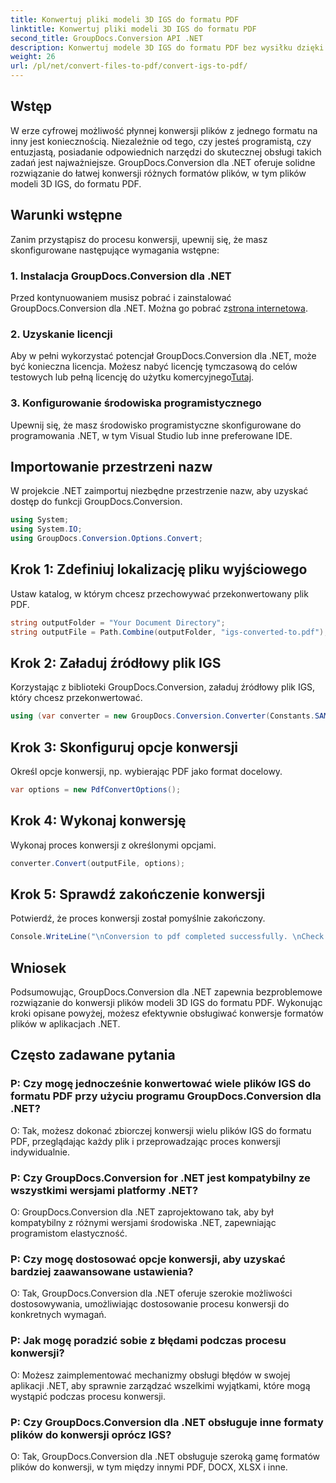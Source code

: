 ```yaml
---
title: Konwertuj pliki modeli 3D IGS do formatu PDF
linktitle: Konwertuj pliki modeli 3D IGS do formatu PDF
second_title: GroupDocs.Conversion API .NET
description: Konwertuj modele 3D IGS do formatu PDF bez wysiłku dzięki GroupDocs.Conversion dla .NET. Pobierz teraz, aby bezproblemowo przekonwertować format pliku.
weight: 26
url: /pl/net/convert-files-to-pdf/convert-igs-to-pdf/
---
```

## Wstęp
W erze cyfrowej możliwość płynnej konwersji plików z jednego formatu na inny jest koniecznością. Niezależnie od tego, czy jesteś programistą, czy entuzjastą, posiadanie odpowiednich narzędzi do skutecznej obsługi takich zadań jest najważniejsze. GroupDocs.Conversion dla .NET oferuje solidne rozwiązanie do łatwej konwersji różnych formatów plików, w tym plików modeli 3D IGS, do formatu PDF.
## Warunki wstępne
Zanim przystąpisz do procesu konwersji, upewnij się, że masz skonfigurowane następujące wymagania wstępne:
### 1. Instalacja GroupDocs.Conversion dla .NET
 Przed kontynuowaniem musisz pobrać i zainstalować GroupDocs.Conversion dla .NET. Można go pobrać z[strona internetowa](https://releases.groupdocs.com/conversion/net/).
### 2. Uzyskanie licencji
Aby w pełni wykorzystać potencjał GroupDocs.Conversion dla .NET, może być konieczna licencja. Możesz nabyć licencję tymczasową do celów testowych lub pełną licencję do użytku komercyjnego[Tutaj](https://purchase.groupdocs.com/buy).
### 3. Konfigurowanie środowiska programistycznego
Upewnij się, że masz środowisko programistyczne skonfigurowane do programowania .NET, w tym Visual Studio lub inne preferowane IDE.

## Importowanie przestrzeni nazw
W projekcie .NET zaimportuj niezbędne przestrzenie nazw, aby uzyskać dostęp do funkcji GroupDocs.Conversion.
```csharp
using System;
using System.IO;
using GroupDocs.Conversion.Options.Convert;
```
## Krok 1: Zdefiniuj lokalizację pliku wyjściowego
Ustaw katalog, w którym chcesz przechowywać przekonwertowany plik PDF.
```csharp
string outputFolder = "Your Document Directory";
string outputFile = Path.Combine(outputFolder, "igs-converted-to.pdf");
```
## Krok 2: Załaduj źródłowy plik IGS
Korzystając z biblioteki GroupDocs.Conversion, załaduj źródłowy plik IGS, który chcesz przekonwertować.
```csharp
using (var converter = new GroupDocs.Conversion.Converter(Constants.SAMPLE_IGS))
```
## Krok 3: Skonfiguruj opcje konwersji
Określ opcje konwersji, np. wybierając PDF jako format docelowy.
```csharp
var options = new PdfConvertOptions();
```
## Krok 4: Wykonaj konwersję
Wykonaj proces konwersji z określonymi opcjami.
```csharp
converter.Convert(outputFile, options);
```
## Krok 5: Sprawdź zakończenie konwersji
Potwierdź, że proces konwersji został pomyślnie zakończony.
```csharp
Console.WriteLine("\nConversion to pdf completed successfully. \nCheck output in {0}", outputFolder);
```

## Wniosek
Podsumowując, GroupDocs.Conversion dla .NET zapewnia bezproblemowe rozwiązanie do konwersji plików modeli 3D IGS do formatu PDF. Wykonując kroki opisane powyżej, możesz efektywnie obsługiwać konwersje formatów plików w aplikacjach .NET.
## Często zadawane pytania
### P: Czy mogę jednocześnie konwertować wiele plików IGS do formatu PDF przy użyciu programu GroupDocs.Conversion dla .NET?
O: Tak, możesz dokonać zbiorczej konwersji wielu plików IGS do formatu PDF, przeglądając każdy plik i przeprowadzając proces konwersji indywidualnie.
### P: Czy GroupDocs.Conversion for .NET jest kompatybilny ze wszystkimi wersjami platformy .NET?
O: GroupDocs.Conversion dla .NET zaprojektowano tak, aby był kompatybilny z różnymi wersjami środowiska .NET, zapewniając programistom elastyczność.
### P: Czy mogę dostosować opcje konwersji, aby uzyskać bardziej zaawansowane ustawienia?
O: Tak, GroupDocs.Conversion dla .NET oferuje szerokie możliwości dostosowywania, umożliwiając dostosowanie procesu konwersji do konkretnych wymagań.
### P: Jak mogę poradzić sobie z błędami podczas procesu konwersji?
O: Możesz zaimplementować mechanizmy obsługi błędów w swojej aplikacji .NET, aby sprawnie zarządzać wszelkimi wyjątkami, które mogą wystąpić podczas procesu konwersji.
### P: Czy GroupDocs.Conversion dla .NET obsługuje inne formaty plików do konwersji oprócz IGS?
O: Tak, GroupDocs.Conversion dla .NET obsługuje szeroką gamę formatów plików do konwersji, w tym między innymi PDF, DOCX, XLSX i inne.